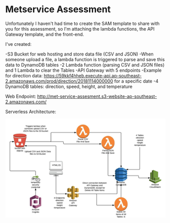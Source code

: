 # Metservice Assessment

Unfortunately I haven't had time to create the SAM template to share with you for this assessment, so I'm attaching the lambda functions, the API Gateway template, and the front-end.

I've created:

-S3 Bucket for web hosting and store data file (CSV and JSON)
-When someone upload a file, a lambda function is triggered to parse and save this data to DynamoDB tables
-2 Lambda function (parsing CSV and JSON files) and 1 Lambda to clear the Tables
-API Gateway with 5 endpoints
    -Example for direction data: https://59kkf4hheb.execute-api.ap-southeast-2.amazonaws.com/prod/direction/20181114000000 for a specific date
-4 DynamoDB tables: direction, speed, height, and temperature

Web Endpoint: http://met-service-assesment.s3-website-ap-southeast-2.amazonaws.com/

Serverless Architecture:

![alt text](https://raw.githubusercontent.com/lobo-nz/metservices_serverless/master/MetServiceArch.jpeg)
